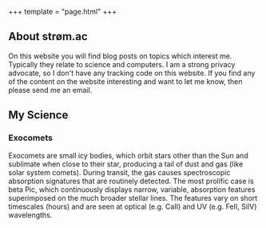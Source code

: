 +++
template = "page.html"
+++

## About strøm.ac

On this website you will find blog posts on topics which interest me. Typically they relate to science and computers. I am a strong privacy advocate, so I don't have any tracking code on this website. If you find any of the content on the website interesting and want to let me know, then please send me an email. 

## My Science

### Exocomets
Exocomets are small icy bodies, which orbit stars other than the Sun and sublimate when close to their star, producing a tail of dust and gas (like solar system comets). During transit, the gas causes spectroscopic absorption signatures that are routinely detected. The most prolific case is beta Pic, which continuously displays narrow, variable, absorption features superimposed on the much broader stellar lines. The features vary on short timescales (hours) and are seen at optical (e.g. CaII) and UV (e.g. FeII, SiIV) wavelengths.
